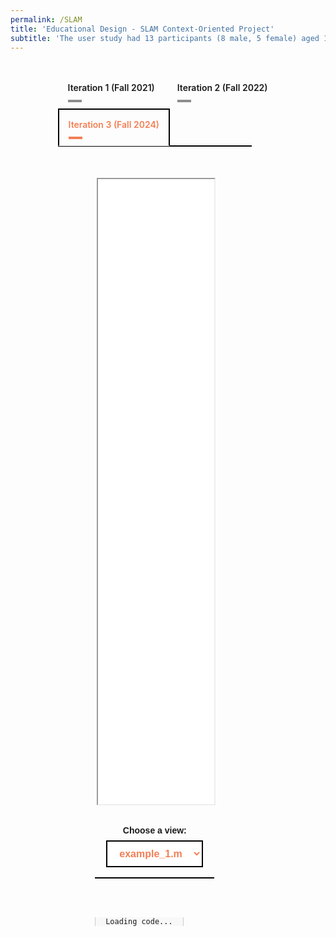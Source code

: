 ```yaml
---
permalink: /SLAM
title: 'Educational Design - SLAM Context-Oriented Project'
subtitle: 'The user study had 13 participants (8 male, 5 female) aged 18-35 years with mean weight 64.8 kg and height range 165-180 cm. The participants represented varying levels of Tai Chi experience, with atleast two each at beginner, intermediate, and advanced levels. None had prior balance impairments.'
---
```


<script src="https://vjs.zencdn.net/8.0.4/video.min.js"></script>

<!-- Include Highlight.js CSS and JS (CDN) -->
<link rel="stylesheet"
      href="https://cdnjs.cloudflare.com/ajax/libs/highlight.js/11.9.0/styles/default.min.css">
<script src="https://cdnjs.cloudflare.com/ajax/libs/highlight.js/11.9.0/highlight.min.js"></script>
<script src="https://cdnjs.cloudflare.com/ajax/libs/highlight.js/11.9.0/languages/matlab.min.js"></script>
<!--<script>hljs.highlightAll();</script>-->

<style>
/* Container styles */
.dropdown-set {
  width: 70%;
  margin: 2rem auto 0 auto;
  text-align: center;
  font-family: sans-serif;
}

/* Style the dropdown */
.dropdown-set select {
  padding: 10px 15px;
  font-size: 1rem;
  font-weight: 600;
  border: 2px solid black;
  background-color: white;
  cursor: pointer;
  margin-bottom: 1rem;
  color: rgba(242,120,75,0.95);
}

/* Panel styles */
.dropdown-panel {
  display: none;
  padding: 30px 0;
  border-top: 2px solid black;
  width: 88%;
  margin: 0 auto;
}

.dropdown-panel.active {
  display: block;
}

/* Responsive image styling */
.dropdown-panel img {
  max-width: 100%;
  height: auto;
}

.tabset1 > input[type="radio"] { position: absolute; left: -200vw; }
.tabset1 .tab-panel1 { display: none; }
.tabset1 > input:first-child:checked ~ .tab-panel1s > .tab-panel1:first-child,
.tabset1 > input:nth-child(3):checked ~ .tab-panel1s > .tab-panel1:nth-child(2),
.tabset1 > input:nth-child(5):checked ~ .tab-panel1s > .tab-panel1:nth-child(3),
.tabset1 > input:nth-child(7):checked ~ .tab-panel1s > .tab-panel1:nth-child(4),
.tabset1 > input:nth-child(9):checked ~ .tab-panel1s > .tab-panel1:nth-child(5),
.tabset1 > input:nth-child(11):checked ~ .tab-panel1s > .tab-panel1:nth-child(6) { display: block; }
.tabset1 > label { position: relative; display: inline-block; padding: 15px 15px 25px; border: 1px solid transparent; border-bottom: 0; cursor: pointer; font-weight: 600; }
.tabset1 > label::after { content: ""; position: absolute; left: 15px; bottom: 10px; width: 22px; height: 4px; background: #8d8d8d; }
input:focus-visible + label { outline: 2px solid rgba(242,120,75,0.95); border-radius: 3px; }
.tabset1 > label:hover, .tabset1 > input:focus + label, .tabset1 > input:checked + label { color: rgba(242,120,75,0.95); }
.tabset1 > label:hover::after, .tabset1 > input:focus + label::after, .tabset1 > input:checked + label::after { background: rgba(242,120,75,0.95); }
.tabset1 > input:checked + label { border-color: black; border-width: 2px; border-bottom: 1px solid #fff; margin-bottom: -1px; }
.tab-panel1 { padding: 30px 0; border-top: 2px solid black; width: 88%; margin: 0 auto; }

pre, code {
  text-align: left;      /* Align text to the left */
  white-space: pre;      /* Preserve whitespace and indentation */
  font-family: monospace, monospace; /* Make sure font is monospace */
}

</style>

<div class="tabset1 table-wrap" style="width:70%;margin:2rem auto 0 auto;">
    <input type="radio" name="tabset1" id="tab1-1" aria-controls="ac">
    <label for="tab1-1">Iteration 1 (Fall 2021)</label>
    <input type="radio" name="tabset1" id="tab2-1" aria-controls="lcnoap">
    <label for="tab2-1">Iteration 2 (Fall 2022)</label>
    <input type="radio" name="tabset1" id="tab3-1" aria-controls="lc" checked>
    <label for="tab3-1">Iteration 3 (Fall 2024)</label>
    <div class="tab-panel1s">
        <!-- Iteration 1 -->
        <section id="iteration1" class="tab-panel1" style="margin:0">
            <div style="margin-left: auto; margin-right: auto; margin-top: 20px; max-width: 60%">
            <iframe src="media/SLAM/iteration_1/Project-2-SLAM-Fall-2021_V2.pdf" type="application/pdf" width="100%" height="1000px"> 
            </iframe>
            </div>
            <div class="dropdown-set">
            <label for="dd-selector-it1" style="display:block; margin-bottom: 0.5rem; font-weight: bold;">
                Choose a view:
            </label>
            <select id="dd-selector-it1">
                <option value="panel1-1" selected>Option A</option>
                <option value="panel1-2">Option B</option>
                <option value="panel1-3">Option C</option>
            </select>
            <div id="panel1-1" class="dropdown-panel active">
                Test text A
            </div>
            <div id="panel1-2" class="dropdown-panel">
                Test text B
            </div>
            <div id="panel1-3" class="dropdown-panel">
                Test text C
            </div>
            </div>
        </section>
        <!-- Iteration 2 -->
        <section id="iteration2" class="tab-panel1" style="margin:0">
            <div style="margin-left: auto; margin-right: auto; margin-top: 20px; max-width: 60%">
            <iframe src="/media/SLAM/iteration_2/Project-2-SLAM-Fall-2022_V4.pdf" type="application/pdf" width="100%" height="1000px"> 
            </iframe>
            </div>
            <div class="dropdown-set">
            <label for="dd-selector-it2" style="display:block; margin-bottom: 0.5rem; font-weight: bold;">
                Choose a view:
            </label>
            <select id="dd-selector-it2">
                <option value="panel2-1" selected>Option A</option>
                <option value="panel2-2">Option B</option>
                <option value="panel2-3">Option C</option>
            </select>
            <div id="panel2-1" class="dropdown-panel active">
                Test text A
            </div>
            <div id="panel2-2" class="dropdown-panel">
                Test text B
            </div>
            <div id="panel2-3" class="dropdown-panel">
                Test text C
            </div>
            </div>
        </section>
        <!-- Iteration 3 -->
        <section id="iteration3" class="tab-panel1" style="margin:0">
            <div style="margin-left: auto; margin-right: auto; margin-top: 20px; max-width: 60%">
            <iframe src="/media/SLAM/iteration_3/Project-2-SLAM-Fall-2024_V3-1.pdf" type="application/pdf" width="100%" height="1000px"> 
            </iframe>
            </div>
            <div class="dropdown-set">
            <label for="dd-selector-it3" style="display:block; margin-bottom: 0.5rem; font-weight: bold;">
                Choose a view:
            </label>
            <select id="dd-selector-it3">
                <option value="panel3-1" selected>example_1.m</option>
                <option value="panel3-2">Option B</option>
                <option value="panel3-3">Option C</option>
            </select>
            <div id="panel3-1" class="dropdown-panel active">
                <!-- Container for code display and download -->
                <div style="margin: 2rem auto; max-width: 100%; font-family: sans-serif;">
                <!-- Code block with syntax highlighting -->
                <pre><code id="it3_example_1_display" class="language-matlab" style="max-height: 600px; overflow: auto; border: 1px solid #ccc; padding: 1rem; background: #f8f8f8;">Loading code...</code></pre>
                </div>
            </div>
            <div id="panel3-2" class="dropdown-panel">
                Test text B
            </div>
            <div id="panel3-3" class="dropdown-panel">
                Test text C
            </div>
            </div>
        </section>
    </div>
</div>

<script>
function setupDropdown(selectId) {
  const selector = document.getElementById(selectId);
  const panels = Array.from(selector.parentElement.querySelectorAll('.dropdown-panel'));

  function showPanel(id) {
    panels.forEach(panel => {
      panel.classList.toggle('active', panel.id === id);
    });
  }

  selector.addEventListener('change', () => {
    showPanel(selector.value);
  });

  // Initialize this dropdown on load
  showPanel(selector.value);
}

// Set up each dropdown independently
setupDropdown('dd-selector-it1');
setupDropdown('dd-selector-it2');
setupDropdown('dd-selector-it3');

fetch("/media/SLAM/iteration_3/code/example_1.m")
    .then(response => {
      if (!response.ok) throw new Error("Failed to load code file.");
      return response.text();
    })
    .then(code => {
      const codeBlock = document.getElementById('it3_example_1_display');
      codeBlock.textContent = code;
      hljs.highlightElement(codeBlock);
    })
    .catch(error => {
      document.getElementById('it3_example_1_display').textContent = "Error loading code: " + error.message;
    });

</script>
